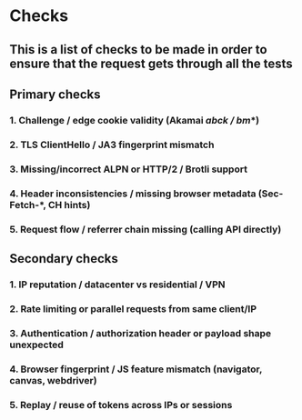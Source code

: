 
# Checks

## This is a list of checks to be made in order to ensure that the request gets through all the tests

## Primary checks

### 1. Challenge / edge cookie validity (Akamai _abck / bm_*)

### 2. TLS ClientHello / JA3 fingerprint mismatch 

### 3. Missing/incorrect ALPN or HTTP/2 / Brotli support

### 4. Header inconsistencies / missing browser metadata (Sec-Fetch-*, CH hints)

### 5. Request flow / referrer chain missing (calling API directly)

## Secondary checks

### 1. IP reputation / datacenter vs residential / VPN 

### 2. Rate limiting or parallel requests from same client/IP 

### 3. Authentication / authorization header or payload shape unexpected 

### 4. Browser fingerprint / JS feature mismatch (navigator, canvas, webdriver) 

### 5. Replay / reuse of tokens across IPs or sessions 

